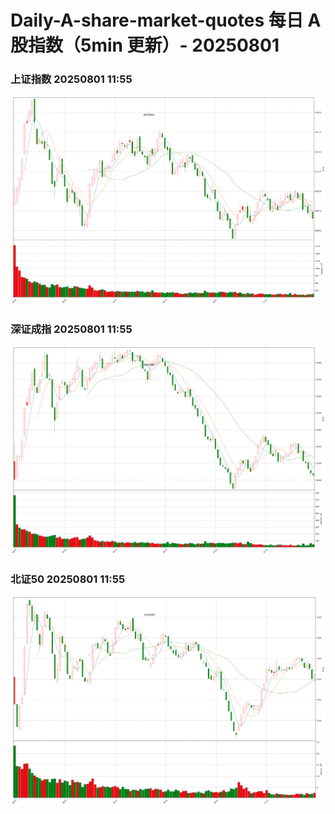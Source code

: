 
# Daily-A-share-market-quotes 每日 A 股指数（5min 更新）- 20250801

### 上证指数 20250801 11:55
![](./fig/2025/8/20250801-sh000001.png)

### 深证成指 20250801 11:55
![](./fig/2025/8/20250801-sz399001.png)

### 北证50 20250801 11:55
![](./fig/2025/8/20250801-bj899050.png)
